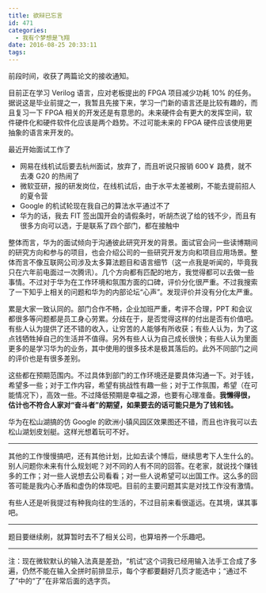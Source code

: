 ```yaml
---
title: 欲辩已忘言
id: 471
categories:
  - 我有个梦想是飞翔
date: 2016-08-25 20:33:11
tags:
---
```


前段时间，收获了两篇论文的接收通知。

目前正在学习 Verilog 语言，应对老板提出的 FPGA 项目减少功耗 10% 的任务。据说这是毕业前提之一，我暂且先接下来，学习一门新的语言还是比较有趣的，而且复习一下 FPGA 相关的开发还是有意思的。未来硬件会有更大的发挥空间，软件硬件化和硬件软件化应该是两个趋势。不过可能未来的 FPGA 硬件应该使用更抽象的语言来开发的。

最近开始面试工作了

*   网易在线机试后要去杭州面试，放弃了，而且听说只报销 600￥ 路费，就不去凑 G20 的热闹了
*   微软亚研，报的研发岗位，在线机试后，由于水平太差被刷，不能去提前招人的夏令营
*   Google 的机试轮现在我自己的算法水平通过不了
*   华为的话，我去 FIT 签出国开会的请假条时，听胡杰说了给的钱不少，而且有很多方向可以选，于是联系了四个部门，都在接触中

整体而言，华为的面试倾向于沟通彼此研究开发的背景。面试官会问一些读博期间的研究方向和参与的项目，也会介绍公司的一些研究开发方向和项目应用场景。整体而言不像互联网公司涉及太多算法题目和语言细节（这一点我是听闻的，毕竟我只在六年前电面过一次腾讯）。几个方向都有匹配的地方，我觉得都可以去做一些事情。不过对于华为在工作环境和氛围方面的口碑，评价分化很严重。不过我搜索了一下知乎上相关的问题和华为的内部论坛“心声”。发现评价并没有分化太严重。

累是大家一致认同的。部门合作不畅，企业加班严重，考评不合理，PPT 和会议都很多等问题都是员工身心劳累。分歧在于，是否觉得这样的付出是否有价值吧。有些人认为提供了还不错的收入，让穷苦的人能够有所收获；有些人认为，为了这点钱牺牲掉自己的生活并不值得。另外有些人认为自己成长很快；有些人认为里面更多的是学习华为的业务，其中使用的很多技术是极其落后的。此外不同部门之间的评价也是有很多差别。

这些都在预期范围内。不过具体到部门的工作环境还是要具体沟通一下。对于钱，希望多一些；对于工作内容，希望有挑战性有趣一些；对于工作氛围，希望（在可能情况下），高效一些。不过降低预期是幸福之源，也要有心理准备。**我懒得很，估计也不符合人家对“奋斗者”的期望，如果要去的话可能只是为了钱和钱。**

华为在松山湖搞的仿 Google 的欧洲小镇风园区效果图还不错，而且也许我可以去松山湖划皮划艇。这样光想着玩可不好。

* * *

其他的工作慢慢搞吧，还有其他计划，比如去读个博后，继续思考下人生什么的。别人问题你未来有什么规划呢？对不同的人有不同的回答。在老家，就说找个赚钱多的工作；对一些人说想去公司看看；对一些人说希望可以出国工作。这么多的回答可能是我内心矛盾和虚伪的体现吧。目前的主要问题其实是对找工作没有激情。

有些人还是听我提过有种我向往的生活的，不过目前来看很遥远。在其境，谋其事吧。

* * *

题目要继续刷，就算暂时去不了相关公司，也算培养一个乐趣吧。

* * *

注：现在微软默认的输入法真是差劲，“机试”这个词我已经用输入法手工合成了多遍，仍然不能在输入全拼时前排显示，每个字都要翻好几页才能选中；“通过不了”中的“了”在非常后面的选字页。